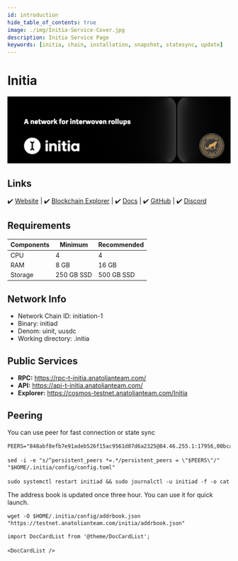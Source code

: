 ```yaml
---
id: introduction
hide_table_of_contents: true
image: ./img/Initia-Service-Cover.jpg
description: Initia Service Page
keywords: [initia, chain, installation, snapshot, statesync, update]
---
```

# Initia 

![Initia](./img/Initia-Service.jpg)

## Links
 ✔️ [Website](https://initia.xyz/) |
 ✔️ [Blockchain Explorer](https://scan.testnet.initia.xyz/initiation-1/validators) |
 ✔️ [Docs](https://docs.initia.xyz/) |
 ✔️ [GitHub](https://github.com/initia-labs) |
 ✔️ [Discord](https://discord.gg/initia)

## Requirements

| Components | Minimum | **Recommended** |
| ------------ | ------------ | ------------ |
| CPU |	4 | 4 |
| RAM	| 8 GB | 16 GB |
| Storage	| 250 GB SSD | 500 GB SSD |

## Network Info 
* Network Chain ID: initiation-1
* Binary: initiad
* Denom: uinit, uusdc
* Working directory: .initia

## Public Services
* **RPC:** https://rpc-t-initia.anatolianteam.com/ 
* **API:** https://api-t-initia.anatolianteam.com/
* **Explorer:** https://cosmos-testnet.anatolianteam.com/Initia

## Peering
You can use peer for fast connection or state sync 
```shell
PEERS="848abf8efb7e91adeb526f15ac9561d87d6a2325@84.46.255.1:17956,00bcac6e600b1af9c00b358e7da2426b60bb3c53@155.133.22.76:53456,ae241bcfd5fffef3173c5bd4c72b0b384db5db88@49.13.213.52:26656,e3ac92ce5b790c76ce07c5fa3b257d83a517f2f6@178.18.251.146:30656,98f0f8e9209aa0a8abad39b94b0d2663a3be24ec@95.216.70.202:26656,2f7f232a67544d604773dab3f92fb51361b9d0d0@65.109.236.170:17656,1813a8de79d48674f184553800122f7bf794cd57@213.199.52.16:26656,0ca1eb793296bda62e71c515b42027ae2a27c5de@43.134.3.197:27656,b366c8e689d41e05c651e9a2f5474a82196f04a1@5.252.53.3:26656,2bc4ca9a821b56e5786378a4167c57ef6e0d174f@167.235.200.43:17956,5f934bd7a9d60919ee67968d72405573b7b14ed0@65.21.202.124:29656,70771b798b705a5fe8ae85c0b53d38208c8fa5f4@185.84.224.125:25756,132018cac831b576d2f3662fd528fe9120e3d0a2@65.108.254.0:26656,a4d7ba8e1b9acd0cd5c3bdf23a101e2d45437292@38.242.198.33:17956,6c8798b73339b11c1f214c9ee1ee6aa999439ad0@161.97.141.179:53456,cf434216cedcd589c59197ab11a92c251e0e542a@139.59.247.242:26656,670d532665a0f93ccbba6d132109c207301d6353@194.163.170.113:17956,1f6633bc18eb06b6c0cab97d72c585a6d7a207bc@65.109.59.22:25756,e6a35b95ec73e511ef352085cb300e257536e075@37.252.186.213:26656,591cf89ddadedc89df0973a3d2a7bf5a9b5fa775@95.217.228.108:17956,e3679e68616b2cd66908c460d0371ac3ed7795aa@176.34.17.102:26656,32f59b799e6e840fb47b363ba59e45c3519b3a5f@136.243.104.103:24556,e403dbcc37577f5e97a31e24fbc830749e3cb472@5.161.231.91:17956,150948b84e8b89d086dbb90dbfbf6bcb4664ce1f@109.199.111.61:26656,b78f2ebe57457d387740986a4bf450db4b9625d0@51.79.82.227:16656,684ccc935fce94b3b60d0eda94a61a8e01ca12b0@167.172.69.26:17956,0c730824973ca31701a27fa630225eeca90a8ba6@149.102.135.91:53456,27f9bf7d045a08727615af907b7ad750be455a64@194.5.152.216:17956,028999a1696b45863ff84df12ebf2aebc5d40c2d@37.27.48.77:26656,d5b1df79a57c73d4191de973846671b57da68cdf@194.163.130.254:26656"

sed -i -e "s/^persistent_peers *=.*/persistent_peers = \"$PEERS\"/" "$HOME/.initia/config/config.toml"

sudo systemctl restart initiad && sudo journalctl -u initiad -f -o cat
```

The address book is updated once three hour. You can use it for quick launch.
```shell
wget -O $HOME/.initia/config/addrbook.json "https://testnet.anatolianteam.com/initia/addrbook.json"
```

```mdx-code-block
import DocCardList from '@theme/DocCardList';

<DocCardList />
```
